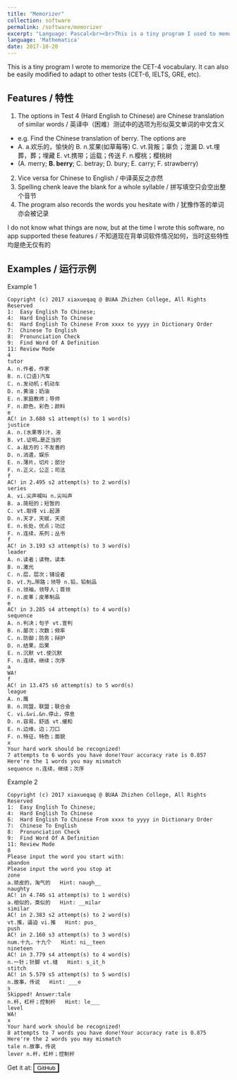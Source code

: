 ```yaml
---
title: "Memorizer"
collection: software
permalink: /software/memorizer
excerpt: "Language: Pascal<br><br>This is a tiny program I used to memorize vocabulary in 2017-2018."
language: 'Mathematica'
date: 2017-10-20
---
```


This is a tiny program I wrote to memorize the CET-4 vocabulary. It can also be easily modified to adapt to other tests (CET-6, IELTS, GRE, etc).

## Features / 特性
1. The options in Test 4 (Hard English to Chinese) are Chinese translation of similar words / 英译中（困难）测试中的选项为形似英文单词的中文含义
  * e.g. Find the Chinese translation of berry. The options are
  * A. a.欢乐的，愉快的 B. n.浆果(如草莓等) C. vt.背叛；辜负；泄漏 D. vt.埋葬，葬；埋藏 E. vt.携带；运载；传送 F. n.樱桃；樱桃树
  * (A. merry; **B. berry**; C. betray; D. bury; E. carry; F. strawberry)
2. Vice versa for Chinese to English / 中译英反之亦然
3. Spelling chenk leave the blank for a whole syllable / 拼写填空只会空出整个音节
4. The program also records the words you hesitate with / 犹豫作答的单词亦会被记录

I do not know what things are now, but at the time I wrote this software, no app supported these features / 不知道现在背单词软件情况如何，当时这些特性均是绝无仅有的

## Examples / 运行示例

Example 1
```
Copyright (c) 2017 xiaxueqaq @ BUAA Zhizhen College, All Rights Reserved
1:  Easy English To Chinese;
4:  Hard English To Chinese
6:  Hard English To Chinese From xxxx to yyyy in Dictionary Order
7:  Chinese To English
8:  Pronunciation Check
9:  Find Word Of A Definition
11: Review Mode
4
tutor
A. n.作者，作家
B. n.(口语)汽车
C. n.发动机；机动车
D. n.黄油；奶油
E. n.家庭教师；导师
F. n.颜色，彩色；颜料
e
AC! in 3.688 s1 attempt(s) to 1 word(s)
justice
A. n.(水果等)汁，液
B. vt.证明…是正当的
C. a.敌方的；不友善的
D. n.消遣，娱乐
E. n.薄片，切片；部分
F. n.正义，公正；司法
f
AC! in 2.495 s2 attempt(s) to 2 word(s)
series
A. vi.尖声喊叫 n.尖叫声
B. a.简短的；短暂的
C. vt.取得 vi.起源
D. n.天才，天赋，天资
E. n.长处，优点；功过
F. n.连续，系列；丛书
f
AC! in 3.193 s3 attempt(s) to 3 word(s)
leader
A. n.读者；读物，读本
B. n.激光
C. n.层，层次；铺设者
D. vt.为…带路；领导 n.铅，铅制品
E. n.领袖，领导人；首领
F. n.皮革；皮革制品
e
AC! in 3.285 s4 attempt(s) to 4 word(s)
sequence
A. n.判决；句子 vt.宣判
B. n.屡次；次数；频率
C. n.防御；防务；辩护
D. n.结果，后果
E. n.沉默 vt.使沉默
F. n.连续，继续；次序
a
WA!
f
AC! in 13.475 s6 attempt(s) to 5 word(s)
league
A. n.鹰
B. n.同盟，联盟；联合会
C. vi.&vi.&n.停止，停息
D. n.容易，舒适 vt.缓和
E. n.边缘，边；刀口
F. n.特征，特色；面貌
x
Your hard work should be recognized!
7 attempts to 6 words you have done!Your accuracy rate is 0.857
Here're the 1 words you may mismatch
sequence n.连续，继续；次序
```

Example 2
```
Copyright (c) 2017 xiaxueqaq @ BUAA Zhizhen College, All Rights Reserved
1:  Easy English To Chinese;
4:  Hard English To Chinese
6:  Hard English To Chinese From xxxx to yyyy in Dictionary Order
7:  Chinese To English
8:  Pronunciation Check
9:  Find Word Of A Definition
11: Review Mode
8
Please input the word you start with:
abandon
Please input the word you stop at
zone
a.顽皮的，淘气的   Hint: naugh__
naughty
AC! in 4.746 s1 attempt(s) to 1 word(s)
a.相似的，类似的   Hint: __milar
similar
AC! in 2.383 s2 attempt(s) to 2 word(s)
vt.推，逼迫 vi.推   Hint: pus_
push
AC! in 2.160 s3 attempt(s) to 3 word(s)
num.十九，十九个   Hint: ni__teen
nineteen
AC! in 3.779 s4 attempt(s) to 4 word(s)
n.一针；针脚 vt.缝   Hint: s_it_h
stitch
AC! in 5.579 s5 attempt(s) to 5 word(s)
n.故事，传说   Hint: ___e
s
Skipped! Answer:tale
n.杆，杠杆；控制杆   Hint: le___
level
WA!
x
Your hard work should be recognized!
8 attempts to 7 words you have done!Your accuracy rate is 0.875
Here're the 2 words you may mismatch
tale n.故事，传说
lever n.杆，杠杆；控制杆
```

Get it at:
<a href="https://github.com/xiaxueqaq/memorizer" target="_blank">
    <button style="background-color: white; color: black;">GitHub</button>
</a>
